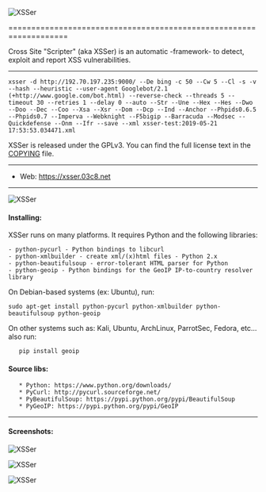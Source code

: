   ![XSSer](https://xsser.03c8.net/xsser/zika1.png "XSSerBanner")

=================================================================== 

 Cross Site "Scripter" (aka XSSer) is an automatic -framework- to detect, exploit and report XSS vulnerabilities.

----------

    xsser -d http://192.70.197.235:9000/ --De bing -c 50 --Cw 5 --Cl -s -v --hash --heuristic --user-agent Googlebot/2.1 (+http://www.google.com/bot.html) --reverse-check --threads 5 --timeout 30 --retries 1 --delay 0 --auto --Str --Une --Hex --Hes --Dwo --Doo --Dec --Coo --Xsa --Xsr --Dom --Dcp --Ind --Anchor --Phpids0.6.5 --Phpids0.7 --Imperva --Webknight --F5bigip --Barracuda --Modsec --Quickdefense --Onm --Ifr --save --xml xsser-test:2019-05-21 17:53:53.034471.xml


 XSSer is released under the GPLv3. You can find the full license text
in the [COPYING](./xsser/doc/COPYING) file.

----------

 + Web:  https://xsser.03c8.net

----------

  ![XSSer](https://xsser.03c8.net/xsser/zika2.png "XSSerManifesto")

#### Installing:

 XSSer runs on many platforms. It requires Python and the following libraries:

    - python-pycurl - Python bindings to libcurl
    - python-xmlbuilder - create xml/(x)html files - Python 2.x
    - python-beautifulsoup - error-tolerant HTML parser for Python
    - python-geoip - Python bindings for the GeoIP IP-to-country resolver library

 On Debian-based systems (ex: Ubuntu), run: 

    sudo apt-get install python-pycurl python-xmlbuilder python-beautifulsoup python-geoip

 On other systems such as: Kali, Ubuntu, ArchLinux, ParrotSec, Fedora, etc... also run:

       pip install geoip 

####  Source libs:

       * Python: https://www.python.org/downloads/
       * PyCurl: http://pycurl.sourceforge.net/
       * PyBeautifulSoup: https://pypi.python.org/pypi/BeautifulSoup
       * PyGeoIP: https://pypi.python.org/pypi/GeoIP

----------

####  Screenshots:

  ![XSSer](https://xsser.03c8.net/xsser/url_generation.png "XSSerSchema")

  ![XSSer](https://xsser.03c8.net/xsser/zika3.png "XSSerAdvanced")

  ![XSSer](https://xsser.03c8.net/xsser/zika4.png "XSSerGeoMap")

